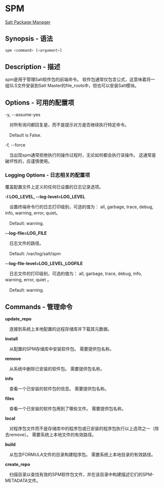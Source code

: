 # SPM
[Salt Package Manager](04-10-0.Salt-Package-Manager.md)

## Synopsis - 语法
```bash
spm <command> [<argument>]
```

## Description - 描述

spm是用于管理Salt软件包的前端命令。 软件包通常仅包含公式，这意味着将一组SLS文件安装到Salt Master的file_roots中，但也可以安装Salt模块。

## Options - 可用的配置项

-y, --assume-yes

　对所有询问都回复是，而不是提示对方是否继续执行特定命令。

　Default is False.

-f, --force

　当出现spm通常拒绝执行的操作过程时，无论如何都会执行该操作。 这通常是破坏性的，应谨慎使用。

### Logging Options - 日志相关的配置项

覆盖配置文件上定义的任何已设置的日志记录选项。

**-l LOG_LEVEL, --log-level=LOG_LEVEL**

　设置终端命令行的日志打印级别，可选的值为： all, garbage, trace, debug, info, warning, error, quiet。

　Default: warning.

**--log-file=LOG_FILE**

　日志文件的路径。

　Default:   /var/log/salt/spm

**--log-file-level=LOG_LEVEL_LOGFILE**

　日志文件的打印级别，可选的值为： all, garbage, trace, debug, info, warning, error, quiet 。

　Default: warning.

## Commands - 管理命令

**update_repo**

　连接到系统上本地配置的远程存储库并下载其元数据。

**install**

　从配置的SPM存储库中安装软件包。 需要提供包名称。

**remove**

　从系统中删除已安装的软件包。 需要提供包名称。

**info**

　查看一个已安装的软件包的信息。 需要提供包名称。

**files**

　查看一个已安装的软件包用到了哪些文件。 需要提供包名称。

**local**

　对程序包文件而不是存储库中的程序包或已安装的程序包执行以上选项之一（除去remove）。 需要系统上本地文件的有效路径。

**build**

　从包含FORMULA文件的目录构建程序包。 需要系统上本地目录的有效路径。

**create_repo**

　扫描目录以查找有效的SPM软件包文件，并在该目录中构建描述它们的SPM-METADATA文件。
